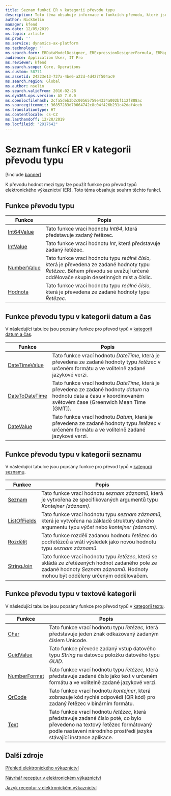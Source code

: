 ```yaml
---
title: Seznam funkcí ER v kategorii převodu typu
description: Toto téma obsahuje informace o funkcích převodu, které jsou podporovány v elektronickém výkaznictví (ER).
author: NickSelin
manager: kfend
ms.date: 12/05/2019
ms.topic: article
ms.prod: ''
ms.service: dynamics-ax-platform
ms.technology: ''
ms.search.form: ERDataModelDesigner, ERExpressionDesignerFormula, ERMappedFormatDesigner, ERModelMappingDesigner
audience: Application User, IT Pro
ms.reviewer: kfend
ms.search.scope: Core, Operations
ms.custom: 58771
ms.assetid: 24223e13-727a-4be6-a22d-4d427f504ac9
ms.search.region: Global
ms.author: nselin
ms.search.validFrom: 2016-02-28
ms.dyn365.ops.version: AX 7.0.0
ms.openlocfilehash: 2cfa5deb3b2c00565759e4334a002bf112f888ac
ms.sourcegitcommit: 36857283d70664742c8c04f426b231c42daf4ceb
ms.translationtype: HT
ms.contentlocale: cs-CZ
ms.lasthandoff: 12/20/2019
ms.locfileid: "2917642"
---
```

# <a name="list-of-er-functions-in-the-type-conversion-category"></a>Seznam funkcí ER v kategorii převodu typu

[!include [banner](../includes/banner.md)]

K převodu hodnot mezi typy lze použít funkce pro převod typů elektronického výkaznictví (ER). Toto téma obsahuje souhrn těchto funkcí.

## <a name="type-conversion-functions"></a>Funkce převodu typu

| Funkce | Popis |
|----------|-------------|
| [Int64Value](er-functions-conversion-int64value.md)   | Tato funkce vrací hodnotu *Int64*, která představuje zadaný řetězec. |
| [IntValue](er-functions-conversion-intvalue.md)       | Tato funkce vrací hodnotu *Int*, která představuje zadaný řetězec. |
| [NumberValue](er-functions-conversion-numbervalue.md) | Tato funkce vrací hodnotu typu *reálné číslo*, která je převedena ze zadané hodnoty typu *Řetězec*. Během převodu se uvažují určené oddělovače skupin desetinných míst a číslic. |
| [Hodnota](er-functions-conversion-value.md)             | Tato funkce vrací hodnotu typu *reálné číslo*, která je převedena ze zadané hodnoty typu *Řetězec*. |

## <a name="type-conversion-functions-in-the-date-and-time-category"></a>Funkce převodu typu v kategorii datum a čas

V následující tabulce jsou popsány funkce pro převod typů v [kategorii datum a čas](er-functions-category-datetime.md).

| Funkce | Popis |
|----------|-------------|
| [DateTimeValue](er-functions-datetime-datetimevalue.md)   | Tato funkce vrací hodnotu *DateTime*, která je převedena ze zadané hodnoty typu *řetězec* v určeném formátu a ve volitelně zadané jazykové verzi. |
| [DateToDateTime](er-functions-datetime-datetodatetime.md) | Tato funkce vrací hodnotu *DateTime*, která je převedena ze zadané hodnoty *datum* na hodnotu data a času v koordinovaném světovém čase (Greenwich Mean Time \[GMT\]). |
| [DateValue](er-functions-datetime-datevalue.md)           | Tato funkce vrací hodnotu *Datum*, která je převedena ze zadané hodnoty typu *řetězec* v určeném formátu a ve volitelně zadané jazykové verzi. |

## <a name="type-conversion-functions-in-the-list-category"></a>Funkce převodu typu v kategorii seznamu

V následující tabulce jsou popsány funkce pro převod typů v [kategorii seznamu](er-functions-category-list.md).

| Funkce | Popis |
|----------|-------------|
| [Seznam](er-functions-list-list.md)                 | Tato funkce vrací hodnotu *seznam záznamů*, která je vytvořena ze specifikovaných argumentů typu *Kontejner (záznam)*. |
| [ListOfFields](er-functions-list-listoffields.md) | Tato funkce vrací hodnotu typu *seznam záznamů*, která je vytvořena na základě struktury daného argumentu typu *výčet* nebo *kontejner (záznam)*. |
| [Rozdělit](er-functions-list-split.md)               | Tato funkce rozdělí zadanou hodnotu *řetězec* do podřetězců a vrátí výsledek jako novou hodnotu typu *seznam záznamů*. |
| [StringJoin](er-functions-list-stringjoin.md)     | Tato funkce vrací hodnotu typu *řetězec*, která se skládá ze zřetězených hodnot zadaného pole ze zadané hodnoty *Seznam záznamů*. Hodnoty mohou být odděleny určeným oddělovačem. |

## <a name="type-conversion-functions-in-the-text-category"></a>Funkce převodu typu v textové kategorii

V následující tabulce jsou popsány funkce pro převod typů v [kategorii textu](er-functions-category-text.md).

| Funkce | Popis |
|----------|-------------|
| [Char](er-functions-text-char.md)                 | Tato funkce vrací hodnotu typu *řetězec*, která představuje jeden znak odkazovaný zadaným číslem Unicode. |
| [GuidValue](er-functions-text-guidvalue.md)       | Tato funkce převede zadaný vstup datového typu *String* na datovou položku datového typu *GUID*. |
| [NumberFormat](er-functions-text-numberformat.md) | Tato funkce vrací hodnotu typu *řetězec*, která představuje zadané číslo jako text v určeném formátu a ve volitelně zadané jazykové verzi. |
| [QrCode](er-functions-text-qrcode.md)             | Tato funkce vrací hodnotu *kontejner*, která zobrazuje kód rychlé odpovědi (QR kód) pro zadaný řetězec v binárním formátu. |
| [Text](er-functions-text-text.md)                 | Tato funkce vrací hodnotu *řetězec*, která představuje zadané číslo poté, co bylo převedeno na textový řetězec formátovaný podle nastavení národního prostředí jazyka stávající instance aplikace. |

## <a name="additional-resources"></a>Další zdroje

[Přehled elektronického výkaznictví](general-electronic-reporting.md)

[Návrhář receptur v elektronickém výkaznictví](general-electronic-reporting-formula-designer.md)

[Jazyk receptur v elektronickém výkaznictví](er-formula-language.md)
